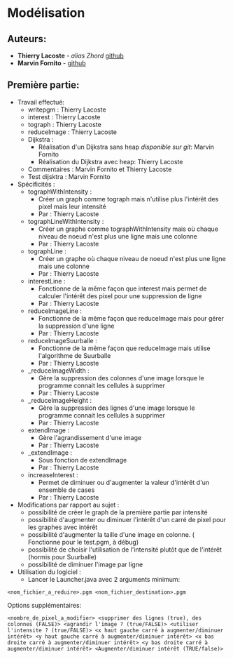 # Modélisation

## Auteurs:

  * **Thierry Lacoste** - *alias Zhord* [github](https://github.com/tLacoste)
  * **Marvin Fornito** - [github](https://github.com/fornito2u)

## Première partie:
  
  * Travail effectué:
    * writepgm : Thierry Lacoste
    * interest : Thierry Lacoste
    * tograph :  Thierry Lacoste
    * reduceImage : Thierry Lacoste
    * Dijkstra : 
      * Réalisation d'un Dijkstra sans heap *disponible sur git*: Marvin Fornito
      * Réalisation du Dijkstra avec heap: Thierry Lacoste
    * Commentaires : Marvin Fornito et Thierry Lacoste
    * Test dijsktra : Marvin Fornito
  * Spécificités :
      * tographWithIntensity :
        * Créer un graph comme tograph mais n'utilise plus l'intérêt des pixel mais leur intensité
        * Par : Thierry Lacoste
      * tographLineWithIntensity :
        * Créer un graphe comme tographWithIntensity mais où chaque niveau de noeud n'est plus une ligne mais une colonne 
        * Par : Thierry Lacoste
      * tographLine :
        * Créer un graphe où chaque niveau de noeud n'est plus une ligne mais une colonne
        * Par : Thierry Lacoste
      * interestLine :
        * Fonctionne de la même façon que interest mais permet de calculer l'intérêt des pixel pour une suppression de ligne
        * Par : Thierry Lacoste
      * reduceImageLine :
        * Fonctionne de la même façon que reduceImage mais pour gérer la suppression d'une ligne
        * Par : Thierry Lacoste
	  * reduceImageSuurballe :
        * Fonctionne de la même façon que reduceImage mais utilise l'algorithme de Suurballe
        * Par : Thierry Lacoste
	  * _reduceImageWidth :
        * Gère la suppression des colonnes d'une image lorsque le programme connait les cellules à supprimer
        * Par : Thierry Lacoste
	  * _reduceImageHeight :
        * Gère la suppression des lignes d'une image lorsque le programme connait les cellules à supprimer
        * Par : Thierry Lacoste
	  * extendImage :
        * Gère l'agrandissement d'une image
        * Par : Thierry Lacoste
	  * _extendImage :
        * Sous fonction de extendImage
        * Par : Thierry Lacoste
	  * increaseInterest :
	    * Permet de diminuer ou d'augmenter la valeur d'intérêt d'un ensemble de cases
		* Par : Thierry Lacoste
  * Modifications par rapport au sujet :
	  * possibilité de créer le graph de la première partie par intensité
	  * possibilité d'augmenter ou diminuer l'intérêt d'un carré de pixel pour les graphes avec intérêt
	  * possibilité d'augmenter la taille d'une image en colonne. ( Fonctionne pour le test.pgm, à débug)
	  * possibilité de choisir l'utilisation de l'intensité plutôt que de l'intérêt (hormis pour Suurballe)
	  * possibilité de diminuer l'image par ligne
  * Utilisation du logiciel :
      * Lancer le Launcher.java avec 2 arguments minimum:
  ```
<nom_fichier_a_reduire>.pgm <nom_fichier_destination>.pgm 
  ```
Options supplémentaires:
  ```
<nombre_de_pixel_a_modifier> <supprimer des lignes (true), des colonnes (FALSE)> <agrandir l'image ? (true/FALSE)> <utiliser l'intensite ? (true/FALSE)> <x haut gauche carré à augmenter/diminuer intérêt> <y haut gauche carré à augmenter/diminuer intérêt> <x bas droite carré à augmenter/diminuer intérêt> <y bas droite carré à augmenter/diminuer intérêt> <Augmenter/diminuer intérêt (TRUE/false)>
  ```